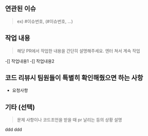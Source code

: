 ## 연관된 이슈
> ex) #이슈번호, (#이슈번호, ...)


## 작업 내용
> 해당 PR에서 작업한 내용을 간단히 설명해주세요.
> 엔터 쳐서 계속 작업

-[] 작업내용1
-[] 작업내용2



## 코드 리뷰시 팀원들이 특별히 확인해줬으면 하는 사항
- 요청사항


## 기타 (선택)
> 문제 사항이나 코드조언을 받을 때 pr 날리는 등의 상황 설명 

ddd
ddd
